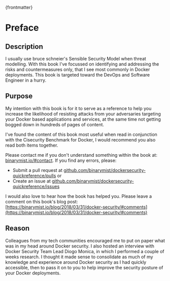 
{frontmatter}

# Preface

## Description

I usually use bruce schneier's Sensible Security Model when threat modelling. With this book I've focussed on identifying and addressing the risks and countermeasures only, that I see most commonly in Docker deployments. This book is targeted toward the DevOps and Software Engineer in a hurry.

## Purpose

My intention with this book is for it to serve as a reference to help you increase the likelihood of resisting attacks from your adversaries targeting your Docker based applications and services, at the same time not getting bogged down in hundreds of pages of content.

I've found the content of this book most useful when read in conjunction with the Cisecurity Benchmark for Docker, I would recommend you also read both items together.

Please contact me if you don't understand something within the book at: [binarymist.io/#contact](https://binarymist.io/#contact). If you find any errors, please:

* Submit a pull request at [github.com/binarymist/dockersecurity-quickreference/pulls](https://github.com/binarymist/dockersecurity-quickreference/pulls) or
* Create an issue at [github.com/binarymist/dockersecurity-quickreference/issues](https://github.com/binarymist/dockersecurity-quickreference/issues)

I would also love to hear how the book has helped you. Please leave a comment on this book's blog post: [https://binarymist.io/blog/2018/03/31/docker-security/#comments](https://binarymist.io/blog/2018/03/31/docker-security/#comments)

## Reason

Colleagues from my tech communities encouraged me to put on paper what was in my head around Docker security. I also hosted an interview with Docker Security Team Lead Diogo Monica, in which I performed a couple of weeks research. I thought it made sense to consolidate as much of my knowledge and experience around Docker security as I had quickly accessible, then to pass it on to you to help improve the security posture of your Docker deployments.